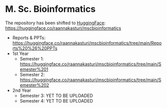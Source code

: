 # M. Sc. Bioinformatics

The repository has been shifted to [HuggingFace](https://huggingface.co/raannakasturi/mscbioinformatics): https://huggingface.co/raannakasturi/mscbioinformatics

- Reports & PPTs: https://huggingface.co/raannakasturi/mscbioinformatics/tree/main/Reports%20%26%20PPTs
- 1st Year
  - Semester 1: https://huggingface.co/raannakasturi/mscbioinformatics/tree/main/Semester%201
  - Semester 2: https://huggingface.co/raannakasturi/mscbioinformatics/tree/main/Semester%202
- 2nd Year
  - Semester 3: YET TO BE UPLOADED
  - Semester 4: YET TO BE UPLOADED
